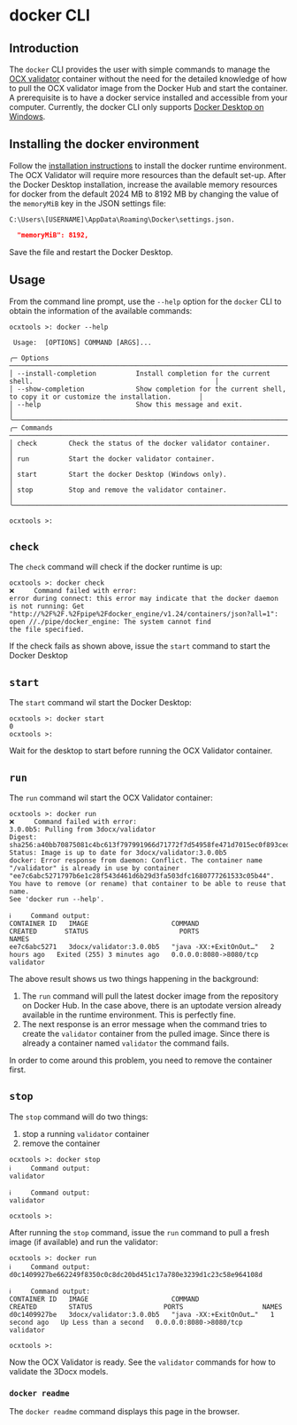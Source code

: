 # docker CLI

## Introduction

The ``docker`` CLI provides the user with simple commands to manage the [OCX validator](https://github.com/OCXStandard/ocx-validator) container without the need for the detailed knowledge of how to pull  the OCX validator image from the Docker Hub and start the container.
A prerequisite is to have a docker service installed and accessible from your computer.
Currently, the docker CLI only supports [Docker Desktop on Windows]( https://docs.docker.com/desktop/).

## Installing the docker environment

Follow the [installation instructions](https://docs.docker.com/desktop/install/windows-install/) to install the docker runtime environment.
The OCX Validator will require more resources than the default set-up. After the Docker Desktop installation,
increase the available memory resources for docker from the default 2024 MB to 8192 MB by changing the value of the ``memoryMiB``
key in the JSON settings file:

```
C:\Users\[USERNAME]\AppData\Roaming\Docker\settings.json.
```
```json
  "memoryMiB": 8192,
```
Save the file and restart the Docker Desktop.

## Usage

From the command line prompt, use the ``--help`` option for the ``docker`` CLI to obtain the information of the available commands:

```
ocxtools >: docker --help

 Usage:  [OPTIONS] COMMAND [ARGS]...

╭─ Options ────────────────────────────────────────────────────────────────────────────────────────────────────────────╮
│ --install-completion          Install completion for the current shell.                                              │
│ --show-completion             Show completion for the current shell, to copy it or customize the installation.       │
│ --help                        Show this message and exit.                                                            │
╰──────────────────────────────────────────────────────────────────────────────────────────────────────────────────────╯
╭─ Commands ───────────────────────────────────────────────────────────────────────────────────────────────────────────╮
│ check        Check the status of the docker validator container.                                                     │
│ run          Start the docker validator container.                                                                   │
│ start        Start the docker Desktop (Windows only).                                                                │
│ stop         Stop and remove the validator container.                                                                │
╰──────────────────────────────────────────────────────────────────────────────────────────────────────────────────────╯

ocxtools >:
```
## ``check``

The ``check`` command will check if the docker runtime is up:

```commandline
ocxtools >: docker check
❌     Command failed with error:
error during connect: this error may indicate that the docker daemon is not running: Get
"http://%2F%2F.%2Fpipe%2Fdocker_engine/v1.24/containers/json?all=1": open //./pipe/docker_engine: The system cannot find
the file specified.
```
If the check fails as shown above, issue the ``start`` command to start the Docker Desktop

## ``start``

The ``start`` command wil start the Docker Desktop:

````commandline
ocxtools >: docker start
0
ocxtools >:
````
Wait for the desktop to start before running the OCX Validator container.

## ``run``
The ``run`` command wil start the OCX Validator container:
````commandline
ocxtools >: docker run
❌     Command failed with error:
3.0.0b5: Pulling from 3docx/validator
Digest: sha256:a40bb70875081c4bc613f797991966d71772f7d54958fe471d7015ec0f893ced
Status: Image is up to date for 3docx/validator:3.0.0b5
docker: Error response from daemon: Conflict. The container name "/validator" is already in use by container "ee7c6abc5271797b6e1c28f543d461d6b29d3fa503dfc1680777261533c05b44". You have to remove (or rename) that container to be able to reuse that name.
See 'docker run --help'.

ℹ     Command output:
CONTAINER ID   IMAGE                     COMMAND                  CREATED       STATUS                       PORTS                    NAMES
ee7c6abc5271   3docx/validator:3.0.0b5   "java -XX:+ExitOnOut…"   2 hours ago   Exited (255) 3 minutes ago   0.0.0.0:8080->8080/tcp   validator

````
The above result shows us two things happening in the background:
1. The ``run`` command will pull the latest docker image from the repository on Docker Hub. In the case above, there is an uptodate version already available in the runtime environment. This is perfectly fine.
2. The next response is an error message when the command tries to create the ``validator`` container from the pulled image. Since there is already a container named ``validator`` the command fails.

In order to come around this problem, you need to remove the container first.

## ``stop``
The ``stop`` command will do two things:
1. stop a running ``validator`` container
2. remove the container

````commandline
ocxtools >: docker stop
ℹ     Command output:
validator

ℹ     Command output:
validator

ocxtools >:
````

After running the ``stop`` command, issue the ``run`` command to pull a fresh image (if available) and run the validator:

````commandline
ocxtools >: docker run
ℹ     Command output:
d0c1409927be662249f8350c0c8dc20bd451c17a780e3239d1c23c58e964108d

ℹ     Command output:
CONTAINER ID   IMAGE                     COMMAND                  CREATED        STATUS                  PORTS                    NAMES
d0c1409927be   3docx/validator:3.0.0b5   "java -XX:+ExitOnOut…"   1 second ago   Up Less than a second   0.0.0.0:8080->8080/tcp   validator

ocxtools >:
````
Now the OCX Validator is ready. See the ``validator`` commands for how to validate the 3Docx models.

### ``docker readme``
The ``docker readme`` command displays this page in the browser.
